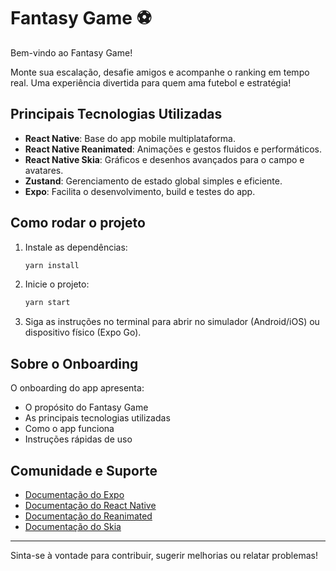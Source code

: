 # Fantasy Game ⚽️

Bem-vindo ao Fantasy Game!

Monte sua escalação, desafie amigos e acompanhe o ranking em tempo real. Uma experiência divertida para quem ama futebol e estratégia!

## Principais Tecnologias Utilizadas

- **React Native**: Base do app mobile multiplataforma.
- **React Native Reanimated**: Animações e gestos fluidos e performáticos.
- **React Native Skia**: Gráficos e desenhos avançados para o campo e avatares.
- **Zustand**: Gerenciamento de estado global simples e eficiente.
- **Expo**: Facilita o desenvolvimento, build e testes do app.

## Como rodar o projeto

1. Instale as dependências:
   ```bash
   yarn install
   ```
2. Inicie o projeto:
   ```bash
   yarn start
   ```
3. Siga as instruções no terminal para abrir no simulador (Android/iOS) ou dispositivo físico (Expo Go).

## Sobre o Onboarding

O onboarding do app apresenta:
- O propósito do Fantasy Game
- As principais tecnologias utilizadas
- Como o app funciona
- Instruções rápidas de uso

## Comunidade e Suporte

- [Documentação do Expo](https://docs.expo.dev/)
- [Documentação do React Native](https://reactnative.dev/)
- [Documentação do Reanimated](https://docs.swmansion.com/react-native-reanimated/)
- [Documentação do Skia](https://shopify.github.io/react-native-skia/)

---

Sinta-se à vontade para contribuir, sugerir melhorias ou relatar problemas!
